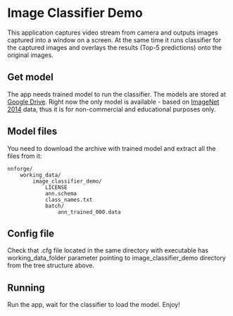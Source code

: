 Image Classifier Demo
=====================

This application captures video stream from camera and outputs images captured into a window on a screen. At the same time it runs classifier for the captured images and overlays the results (Top-5 predictions) onto the original images.

Get model
---------

The app needs trained model to run the classifier. The models are stored at [Google Drive](https://drive.google.com/folderview?id=0B2hfQbOo3RqBR2IwYmozVTg4WnM&usp=sharing). Right now the only model is available - based on [ImageNet 2014](http://www.image-net.org/challenges/LSVRC/2014/) data, thus it is for non-commercial and educational purposes only.

Model files
-------------------

You need to download the archive with trained model and extract all the files from it:

	nnforge/
		working_data/
			image_classifier_demo/
				LICENSE
				ann.schema
				class_names.txt
				batch/
					ann_trained_000.data

Config file
-----------

Check that .cfg file located in the same directory with executable has working_data_folder parameter pointing to image_classifier_demo directory from the tree structure above.

Running
-----------

Run the app, wait for the classifier to load the model. Enjoy!
